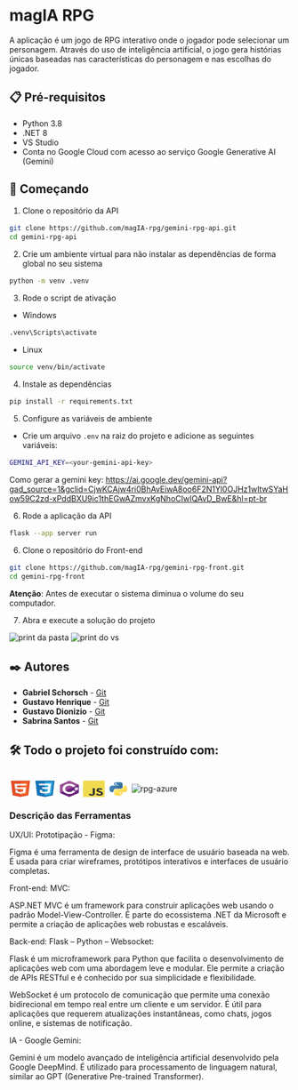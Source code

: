 # magIA RPG
A aplicação é um jogo de RPG interativo onde o jogador pode selecionar um personagem. Através do uso de inteligência artificial, o jogo gera histórias únicas baseadas nas características do personagem e nas escolhas do jogador.

## 📋 Pré-requisitos
- Python 3.8
- .NET 8
- VS Studio
- Conta no Google Cloud com acesso ao serviço Google Generative AI (Gemini) 

## 🚀 Começando
1. Clone o repositório da API
```bash
git clone https://github.com/magIA-rpg/gemini-rpg-api.git
cd gemini-rpg-api
```

2. Crie um ambiente virtual para não instalar as dependências de forma global no seu sistema
```bash
python -m venv .venv
```
3. Rode o script de ativação
- Windows
```bash
.venv\Scripts\activate
```
- Linux
```bash
source venv/bin/activate
```
4. Instale as dependências
```bash
pip install -r requirements.txt
```
5. Configure as variáveis de ambiente
- Crie um arquivo `.env` na raiz do projeto e adicione as seguintes variáveis:
```bash
GEMINI_API_KEY=<your-gemini-api-key>
```
Como gerar a gemini key: https://ai.google.dev/gemini-api?gad_source=1&gclid=CjwKCAjw4ri0BhAvEiwA8oo6F2N1Yl0OJHz1wltwSYaHow59C2zd-xPddBXU9ic1thEGwAZmvxKgNhoCIwIQAvD_BwE&hl=pt-br

6. Rode a aplicação da API
```bash
flask --app server run
```

6. Clone o repositório do Front-end
```bash
git clone https://github.com/magIA-rpg/gemini-rpg-front.git
cd gemini-rpg-front
```

**Atenção**: Antes de executar o sistema diminua o volume do seu computador.

7. Abra e execute a solução do projeto
<img width="490" alt="print da pasta" src="https://github.com/gemini-rpg/.github/assets/82419986/472e644d-7538-44ec-b90e-60068c7214ad">
<img width="482" alt="print do vs" src="https://github.com/gemini-rpg/.github/assets/82419986/8ce98f6a-da9b-45fc-a6ab-582a54b31f7e">



## ✒️ Autores

* **Gabriel Schorsch** - [Git](https://github.com/gabrielschorsch)
* **Gustavo Henrique** - [Git](https://github.com/GustavoHenriqueFerreira)
* **Gustavo Dionizio** - [Git](https://github.com/gugaSouza-dev)
* **Sabrina Santos** - [Git](https://github.com/sabrinadotsantos)

## 🛠️ Todo o projeto foi construído com:
<div style="display: inline_block"><br>
  <img align="center" alt="rpg-HTML" height="30" width="40" src="https://raw.githubusercontent.com/devicons/devicon/1119b9f84c0290e0f0b38982099a2bd027a48bf1/icons/html5/html5-original.svg">
  <img align="center" alt="rpg-CSS" height="30" width="40" src="https://raw.githubusercontent.com/devicons/devicon/master/icons/css3/css3-original.svg">
  <img align="center" alt="rpg-Csharp" height="30" width="40" src="https://raw.githubusercontent.com/devicons/devicon/1119b9f84c0290e0f0b38982099a2bd027a48bf1/icons/csharp/csharp-original.svg">
  <img align="center" alt="rpg-js" height="30" width="40" src="https://raw.githubusercontent.com/devicons/devicon/1119b9f84c0290e0f0b38982099a2bd027a48bf1/icons/javascript/javascript-original.svg">
  <img align="center" alt="rpg-expo" height="30" width="40" src="https://raw.githubusercontent.com/devicons/devicon/master/icons/python/python-original.svg">
  <img align='center' alt="rpg-azure" height="30" width="40" src="https://cdn.jsdelivr.net/gh/devicons/devicon/icons/azure/azure-original.svg" />
          
  ###

### Descrição das Ferramentas

UX/UI: Prototipação - Figma:

Figma é uma ferramenta de design de interface de usuário baseada na web. É usada para criar wireframes, protótipos interativos e interfaces de usuário completas.

Front-end: MVC:

ASP.NET MVC é um framework para construir aplicações web usando o padrão Model-View-Controller. É parte do ecossistema .NET da Microsoft e permite a criação de aplicações web robustas e escaláveis.


Back-end: Flask – Python – Websocket:

Flask é um microframework para Python que facilita o desenvolvimento de aplicações web com uma abordagem leve e modular. Ele permite a criação de APIs RESTful e é conhecido por sua simplicidade e flexibilidade.

WebSocket é um protocolo de comunicação que permite uma conexão bidirecional em tempo real entre um cliente e um servidor. É útil para aplicações que requerem atualizações instantâneas, como chats, jogos online, e sistemas de notificação. 

IA - Google Gemini:

Gemini é um modelo avançado de inteligência artificial desenvolvido pela Google DeepMind. É utilizado para processamento de linguagem natural, similar ao GPT (Generative Pre-trained Transformer).
